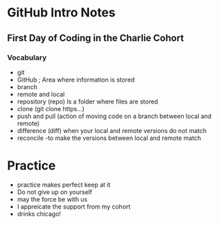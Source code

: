 # GitHub Intro Notes
## First Day of Coding in the Charlie Cohort
### Vocabulary
- git
- GitHub ; Area where information is stored
- branch
- remote and local
- repository (repo) Is a folder where files are stored
- clone (git clone https...)
- push and pull (action of moving code on a branch between local and remote)
- difference (diff) when your local and remote versions do not match
- reconcile -to make the versions between local and remote match
# Practice
- practice makes perfect keep at it
- Do not give up on yourself
- may the force be with us
- I appreicate the support from my cohort
- drinks chicago!

